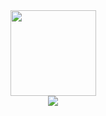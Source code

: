 <div align="center"> 
  <img height="137px" src="https://github-readme-stats.vercel.app/api?username=cheny26&hide_title=true&hide_border=true&show_icons=true&include_all_commits=true&line_height=21&text_color=000&icon_color=000&bg_color=0,ea6161,ffc64d,fffc4d,52fa5a&theme=graywhite&locale=cn" />
</div>
<div align="center"> 
     <img src="https://github-readme-stats.vercel.app/api/top-langs/?username=cheny26&hide_title=true&hide_border=true&layout=compact&langs_count=6&text_color=000&icon_color=fff&bg_color=0,52fa5a,4dfcff,c64dff&theme=graywhite" />
</div  
